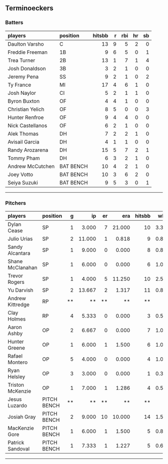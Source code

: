 ## Terminoeckers

### Batters

 
|players          |position  | hitsbb|  r| rbi| hr| sb| 
|:----------------|:---------|------:|--:|---:|--:|--:| 
|Daulton Varsho   |C         |     13|  9|   5|  2|  0| 
|Freddie Freeman  |1B        |      9|  6|   5|  0|  1| 
|Trea Turner      |2B        |     13|  1|   7|  1|  4| 
|Josh Donaldson   |3B        |      3|  2|   1|  0|  0| 
|Jeremy Pena      |SS        |      9|  2|   1|  0|  2| 
|Ty France        |MI        |     17|  4|   6|  1|  0| 
|Josh Naylor      |CI        |      5|  2|   1|  1|  0| 
|Byron Buxton     |OF        |      4|  4|   1|  0|  0| 
|Christian Yelich |OF        |      8|  5|   0|  0|  3| 
|Hunter Renfroe   |OF        |      9|  4|   4|  0|  0| 
|Nick Castellanos |OF        |      6|  2|   1|  0|  0| 
|Alek Thomas      |DH        |      7|  2|   2|  1|  0| 
|Avisail Garcia   |DH        |      4|  1|   1|  0|  0| 
|Randy Arozarena  |DH        |     15|  5|   7|  2|  1| 
|Tommy Pham       |DH        |      6|  3|   2|  1|  0| 
|Andrew McCutchen |BAT BENCH |     10|  4|   2|  1|  0| 
|Joey Votto       |BAT BENCH |     10|  3|   6|  2|  0| 
|Seiya Suzuki     |BAT BENCH |      9|  5|   3|  0|  1| 

* * *

### Pitchers

 
|players          |position    |  g|     ip| er|    era| hitsbb|  whip| so|  w| sv| 
|:----------------|:-----------|--:|------:|--:|------:|------:|-----:|--:|--:|--:| 
|Dylan Cease      |SP          |  1|  3.000|  7| 21.000|     10| 3.333|  4|  0|  0| 
|Julio Urias      |SP          |  2| 11.000|  1|  0.818|      9| 0.818|  8|  1|  0| 
|Sandy Alcantara  |SP          |  1|  9.000|  0|  0.000|      8| 0.889|  7|  1|  0| 
|Shane McClanahan |SP          |  1|  6.000|  0|  0.000|      6| 1.000|  9|  1|  0| 
|Trevor Rogers    |SP          |  1|  4.000|  5| 11.250|     10| 2.500|  5|  0|  0| 
|Yu Darvish       |SP          |  2| 13.667|  2|  1.317|     11| 0.805| 12|  1|  0| 
|Andrew Kittredge |RP          | **|     **| **|     **|     **|    **| **| **| **| 
|Clay Holmes      |RP          |  4|  5.333|  0|  0.000|      3| 0.562|  6|  0|  3| 
|Aaron Ashby      |OP          |  2|  6.667|  0|  0.000|      7| 1.050|  6|  0|  0| 
|Hunter Greene    |OP          |  1|  6.000|  1|  1.500|      6| 1.000|  6|  0|  0| 
|Rafael Montero   |OP          |  5|  4.000|  0|  0.000|      4| 1.000|  4|  0|  0| 
|Ryan Helsley     |OP          |  3|  3.000|  0|  0.000|      1| 0.333|  3|  0|  1| 
|Triston McKenzie |OP          |  1|  7.000|  1|  1.286|      4| 0.571|  3|  1|  0| 
|Jesus Luzardo    |PITCH BENCH | **|     **| **|     **|     **|    **| **| **| **| 
|Josiah Gray      |PITCH BENCH |  2|  9.000| 10| 10.000|     14| 1.556| 12|  0|  0| 
|MacKenzie Gore   |PITCH BENCH |  1|  6.000|  1|  1.500|      5| 0.833|  6|  1|  0| 
|Patrick Sandoval |PITCH BENCH |  1|  7.333|  1|  1.227|      5| 0.682|  7|  1|  0| 


* * *


